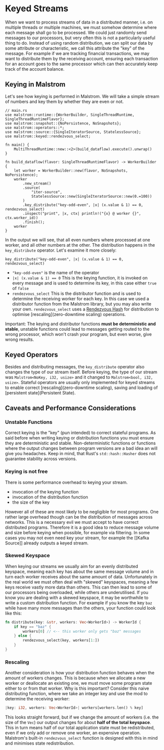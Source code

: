 # Keyed Streams

When we want to process streams of data in a distributed manner, i.e. on multiple threads or multiple machines, we must somehow determine where each message shall go to be processed. We could just randomly send messages to our processors, but very often this is not a particularly useful thing to do.
Instead of using random distribution, we can split our data by some attribute or characteristic, we call this attribute the "key" of the message.
For example if we are tracking financial transactions, we may want to distribute them by the receiving account, ensuring each transaction for an account goes to the same processor which can then accurately keep track of the account balance.

## Keying in Malstrom

Let's see how keying is performed in Malstrom. We will take a simple stream of numbers and key them by whether they are even or not.

```rust{20}
// main.rs
use malstrom::runtime::{WorkerBuilder, SingleThreadRuntime, SingleThreadRuntimeFlavor};
use malstrom::snapshot::{NoPersistence, NoSnapshots};
use malstrom::operators::*;
use malstrom::source::{SingleIteratorSource, StatelessSource};
use malstrom::keyed::rendezvous_select;

fn main() {
	MultiThreadRuntime::new::<2>(build_dataflow).execute().unwrap()
}

fn build_dataflow(flavor: SingleThreadRuntimeFlavor) -> WorkerBuilder {
	let worker = WorkerBuilder::new(flavor, NoSnapshots, NoPersistence);
	worker
		.new_stream()
		.source(
			"iter-source",
			StatelessSource::new(SingleIteratorSource::new(0.=100))
		)
		.key_distribute("key-odd-even", |x| (x.value & 1) == 0, rendezvous_select)
		.inspect("print", |x, ctx| println!("{x} @ worker {}", ctx.worker_id))
		.finish();
	worker
}
```

In the output we will see, that all even numbers where processed at one worker, and all other numbers at the other.
The distribution happens in the `key_distribute` operator. Let's examine it more closely:

`key_distribute("key-odd-even", |x| (x.value & 1) == 0, rendezvous_select)`

- `"key-odd-even"` is the name of the operator
- `|x| (x.value & 1) == 0` This is the keying function, it is invoked on every message and is used to determine its key, in this case either `true` of `false`
- `rendezvous_select` This is the distributor function and is used to determine the receiving worker for each key. In this case we used a distributor function from the Malstrom library, but you may also write your own. `rendezvous_select` uses a [Rendezvous Hash](https://en.wikipedia.org/wiki/Rendezvous_hashing) for distribution to optimise [rescaling](zero-downtime scaling) operations.

Important: The keying and distributor functions **must be deterministic and stable**, unstable functions could lead to messages getting routed to the wrong processor, which won't crash your program, but even worse, give wrong results.

## Keyed Operators

Besides and distributing messages, the `key_distribute` operator also changes the type of our stream itself. Before keying, the type of our stream was `Malstrom<NoKey, i32, usize>` and it changed to `Malstrom<bool, i32, usize>`.
Stateful operators are usually only implemented for keyed streams to enable correct [rescaling](zero-downtime scaling), saving and loading of [persistent state](Persistent State).

## Caveats and Performance Considerations

### Unstable Functions

Correct keying is the "key" (pun intended) to correct stateful programs. As said before when writing keying or distribution functions you must ensure they are deterministic and stable.
Non-deterministic functions or functions where the output changes between program versions are a bad idea an will give you headaches. Keep in mind, that Rust's `std::hash::Hasher` does not guarantee stability across versions.

### Keying is not free

There is some performance overhead to keying your stream.
- invocation of the keying function
- invocation of the distribution function
- the size of the key

However all of these are most likely to be negligible for most programs. One rather large overhead though can be the distribution of messages across networks. This is a necessary evil we must accept to have correct distributed programs. Therefore it is a good idea to reduce message volume and size before keying when possible, for example via filtering.
In some cases you may not even need key your stream, for example the [[Kafka Source]] already outputs a keyed stream.

### Skewed Keyspace

When keying our streams we usually aim for an evenly distributed keyspace, meaning each key has about the same message volume and in turn each worker receives about the same amount of data. Unfortunately in the real world we must often deal with "skewed" keyspaces, meaning a few keys receive vastly more data than others. This can then lead to some of our processors being overloaded, while others are underutilised.
If you know you are dealing with a skewed keyspace, it may be worthwhile to write a custom distribution function. For example if you know the key `baz` while have many more messages than the others, your function could look like this:

```rust
fn distribute(key: &str, workers: Vec<WorkerId>) -> WorkerId {
	if key == "baz" {
		workers[0] // <-- this worker only gets "baz" messages
	} else {
		rendezvous_select(key, workers[1:])
	}
}
```

### Rescaling

Another consideration is how your distribution function behaves when the amount of workers changes. This is because when we allocate a new worker or deallocate an existing one, we must move some program state either to or from that worker.
Why is this important? Consider this naive distributing function, where we take an integer key and use the mod to determine the receiving worker: 

```rust
|key: i32, workers: Vec<WorkerId>| workers[workers.len() % key]
```

This looks straight forward, but if we change the amount of workers (i.e. the size of the `Vec`) our output changes for about **half of the total keyspace**. This in turn means half of our total application state must be redistributed, even if we only add or remove one worker, an expensive operation. Malstrom's built-in `rendezvous_select` function is designed with this in mind and minimises state redistribution.


